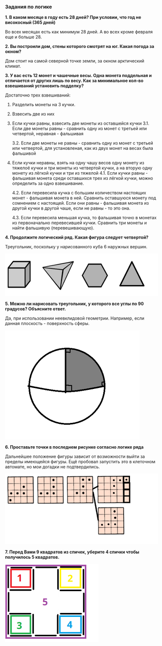 ### Задания по логике

**1. В каком месяце в году есть 28 дней? При условии, что год не високосный (365 дней)**

Во всех месяцах есть как минимум 28 дней. А во всех кроме февраля еще и больше 28.

**2. Вы построили дом, стены которого смотрят на юг. Какая погода за окном?**

Дом стоит на самой северной точке земли, за окном арктический климат.

**3. У вас есть 12 монет и чашечные весы. Одна монета поддельная и отличается от других лишь по весу. Как за минимальное кол-во взвешиваний установить подделку?**

Достаточно трех взвешиваний:
1. Разделить монеты на 3 кучки.
2. Взвесить две из них
3. Если кучки равны, взвесить две монеты из оставшейся кучки
    3.1. Если две монеты равны - сравнить одну из монет с третьей или четвертой, неравная - фальшивая
    
    3.2. Если две монеты не равны - сравнить одну из монет с третьей или четвертой, для установленая, как из двух монет на весах была фальшивой
    
4. Если кучки неравны, взять на одну чашу весов одну монету из тяжелоё кучки и три монеты из четвертой кучки, а на вторую одну монету из лёгкой кучки и три из тяжелой
    4.1. Если кучки равны - фальшивая монета среди оставшихся трех из лёгкой кучки, можно определить за одно взвешивание.
    
    4.2. Если перевесила кучка с большим количеством настоящих монет - фальшивая монета в ней. Сравнить оставшуюся монету под сомнением с настоящей. Если они равны - фальшивая монета из другой кучки в другой чаше, если не равны - то это она.
    
    4.3. Если перевесила меньшая кучка, то фальшивая точно в монетах из первоначально перевесившей кучки. Сравнить три монеты и найти фальшивую (перевешивающую).
    
**4. Продолжите логический ряд. Какая фигура следует четвертой?**

Треугольник, поскольку у нарисованного куба 6 наружных вершин.

![Треугольник](https://github.com/Crimento/magnit_test/raw/main/shapes.png)

**5. Можно ли нарисовать треугольник, у которого все углы по 90 градусов? Объясните ответ.**

Да, при использовании неевклидовой геометрии. Например, если данная плоскость - поверхность сферы.

![3x90°](https://github.com/Crimento/magnit_test/raw/main/sphere.png)

**6. Проставьте точки в последнем рисунке согласно логике ряда**

Дальнейшее положение фигуры зависит от возможности выйти за пределы имеющейся фигуры. Ещё пробовал запустить это в клеточном автомате, но мои догадки не подтвердились.

![Квадраты](https://github.com/Crimento/magnit_test/raw/main/squares.png)

**7. Перед Вами 9 квадратов из спичек, уберите 4 спички чтобы получилось 5 квадратов.**


![Спички](https://github.com/Crimento/magnit_test/raw/main/matches.png)

